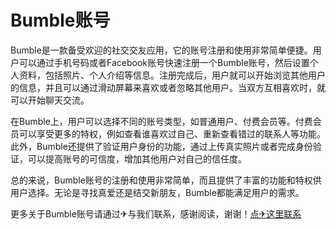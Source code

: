 # Bumble账号

Bumble是一款备受欢迎的社交交友应用，它的账号注册和使用非常简单便捷。用户可以通过手机号码或者Facebook账号快速注册一个Bumble账号，然后设置个人资料，包括照片、个人介绍等信息。注册完成后，用户就可以开始浏览其他用户的信息，并且可以通过滑动屏幕来喜欢或者忽略其他用户。当双方互相喜欢时，就可以开始聊天交流。

在Bumble上，用户可以选择不同的账号类型，如普通用户、付费会员等。付费会员可以享受更多的特权，例如查看谁喜欢过自己、重新查看错过的联系人等功能。此外，Bumble还提供了验证用户身份的功能，通过上传真实照片或者完成身份验证，可以提高账号的可信度，增加其他用户对自己的信任度。

总的来说，Bumble账号的注册和使用非常简单，而且提供了丰富的功能和特权供用户选择。无论是寻找真爱还是结交新朋友，Bumble都能满足用户的需求。

更多关于Bumble账号请通过✈与我们联系，感谢阅读，谢谢！[点✈这里联系](https://bbd.k02.cc)
